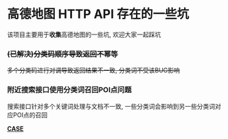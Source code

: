 # 高德地图 HTTP API 存在的一些坑

该项目主要用于**收集**高德地图的一些坑, 欢迎大家一起踩坑


### ~~(已解决)分类码顺序导致返回不幂等~~

~~多个分类码进行对调导致返回结果不一致, 分类词不受该BUG影响~~


### 附近搜索接口使用分类词召回POI点问题

搜索接口针对多个关键词处理与文档不一致, 一些分类词会影响到另一些分类词对应POI点的召回

[**CASE**](./examples/p_multi_categories.py) 
